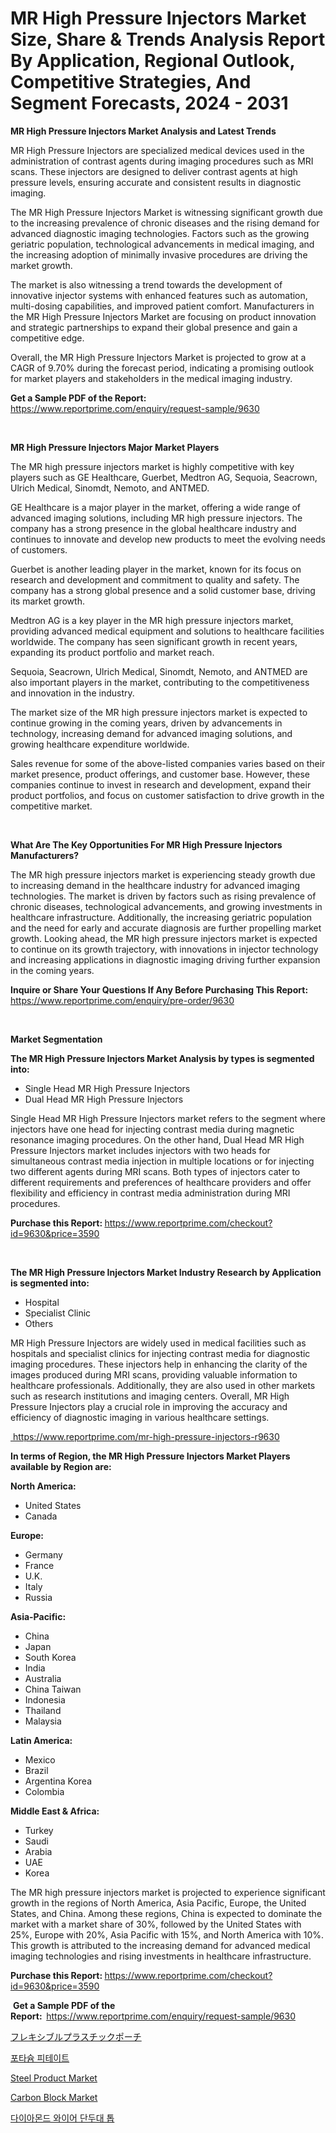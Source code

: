 <p><h1>MR High Pressure Injectors Market Size, Share & Trends Analysis Report By Application, Regional Outlook, Competitive Strategies, And Segment Forecasts, 2024 - 2031</h1></p><p><strong>MR High Pressure Injectors Market Analysis and Latest Trends</strong></p>
<p><p>MR High Pressure Injectors are specialized medical devices used in the administration of contrast agents during imaging procedures such as MRI scans. These injectors are designed to deliver contrast agents at high pressure levels, ensuring accurate and consistent results in diagnostic imaging.</p><p>The MR High Pressure Injectors Market is witnessing significant growth due to the increasing prevalence of chronic diseases and the rising demand for advanced diagnostic imaging technologies. Factors such as the growing geriatric population, technological advancements in medical imaging, and the increasing adoption of minimally invasive procedures are driving the market growth.</p><p>The market is also witnessing a trend towards the development of innovative injector systems with enhanced features such as automation, multi-dosing capabilities, and improved patient comfort. Manufacturers in the MR High Pressure Injectors Market are focusing on product innovation and strategic partnerships to expand their global presence and gain a competitive edge.</p><p>Overall, the MR High Pressure Injectors Market is projected to grow at a CAGR of 9.70% during the forecast period, indicating a promising outlook for market players and stakeholders in the medical imaging industry.</p></p>
<p><strong>Get a Sample PDF of the Report:&nbsp;</strong> <a href="https://www.reportprime.com/enquiry/request-sample/9630">https://www.reportprime.com/enquiry/request-sample/9630</a></p>
<p>&nbsp;</p>
<p><strong>MR High Pressure Injectors Major Market Players</strong></p>
<p><p>The MR high pressure injectors market is highly competitive with key players such as GE Healthcare, Guerbet, Medtron AG, Sequoia, Seacrown, Ulrich Medical, Sinomdt, Nemoto, and ANTMED. </p><p>GE Healthcare is a major player in the market, offering a wide range of advanced imaging solutions, including MR high pressure injectors. The company has a strong presence in the global healthcare industry and continues to innovate and develop new products to meet the evolving needs of customers. </p><p>Guerbet is another leading player in the market, known for its focus on research and development and commitment to quality and safety. The company has a strong global presence and a solid customer base, driving its market growth.</p><p>Medtron AG is a key player in the MR high pressure injectors market, providing advanced medical equipment and solutions to healthcare facilities worldwide. The company has seen significant growth in recent years, expanding its product portfolio and market reach.</p><p>Sequoia, Seacrown, Ulrich Medical, Sinomdt, Nemoto, and ANTMED are also important players in the market, contributing to the competitiveness and innovation in the industry.</p><p>The market size of the MR high pressure injectors market is expected to continue growing in the coming years, driven by advancements in technology, increasing demand for advanced imaging solutions, and growing healthcare expenditure worldwide.</p><p>Sales revenue for some of the above-listed companies varies based on their market presence, product offerings, and customer base. However, these companies continue to invest in research and development, expand their product portfolios, and focus on customer satisfaction to drive growth in the competitive market.</p></p>
<p>&nbsp;</p>
<p><strong>What Are The Key Opportunities For MR High Pressure Injectors Manufacturers?</strong></p>
<p><p>The MR high pressure injectors market is experiencing steady growth due to increasing demand in the healthcare industry for advanced imaging technologies. The market is driven by factors such as rising prevalence of chronic diseases, technological advancements, and growing investments in healthcare infrastructure. Additionally, the increasing geriatric population and the need for early and accurate diagnosis are further propelling market growth. Looking ahead, the MR high pressure injectors market is expected to continue on its growth trajectory, with innovations in injector technology and increasing applications in diagnostic imaging driving further expansion in the coming years.</p></p>
<p><strong>Inquire or Share Your Questions If Any Before Purchasing This Report:</strong> <a href="https://www.reportprime.com/enquiry/pre-order/9630">https://www.reportprime.com/enquiry/pre-order/9630</a></p>
<p>&nbsp;</p>
<p><strong>Market Segmentation</strong></p>
<p><strong>The MR High Pressure Injectors Market Analysis by types is segmented into:</strong></p>
<p><ul><li>Single Head MR High Pressure Injectors</li><li>Dual Head MR High Pressure Injectors</li></ul></p>
<p><p>Single Head MR High Pressure Injectors market refers to the segment where injectors have one head for injecting contrast media during magnetic resonance imaging procedures. On the other hand, Dual Head MR High Pressure Injectors market includes injectors with two heads for simultaneous contrast media injection in multiple locations or for injecting two different agents during MRI scans. Both types of injectors cater to different requirements and preferences of healthcare providers and offer flexibility and efficiency in contrast media administration during MRI procedures.</p></p>
<p><strong>Purchase this Report:&nbsp;</strong><a href="https://www.reportprime.com/checkout?id=9630&price=3590">https://www.reportprime.com/checkout?id=9630&price=3590</a></p>
<p>&nbsp;</p>
<p><strong>The MR High Pressure Injectors Market Industry Research by Application is segmented into:</strong></p>
<p><ul><li>Hospital</li><li>Specialist Clinic</li><li>Others</li></ul></p>
<p><p>MR High Pressure Injectors are widely used in medical facilities such as hospitals and specialist clinics for injecting contrast media for diagnostic imaging procedures. These injectors help in enhancing the clarity of the images produced during MRI scans, providing valuable information to healthcare professionals. Additionally, they are also used in other markets such as research institutions and imaging centers. Overall, MR High Pressure Injectors play a crucial role in improving the accuracy and efficiency of diagnostic imaging in various healthcare settings.</p></p>
<p><a href="https://www.reportprime.com/mr-high-pressure-injectors-r9630">&nbsp;https://www.reportprime.com/mr-high-pressure-injectors-r9630</a></p>
<p><strong>In terms of Region, the MR High Pressure Injectors Market Players available by Region are:</strong></p>
<p>
    <p> <strong> North America: </strong>
        <ul>
            <li>United States</li>
            <li>Canada</li>
        </ul>
        </p> 
    <p> <strong> Europe: </strong>
        <ul>
            <li>Germany</li>
            <li>France</li>
            <li>U.K.</li>
            <li>Italy</li>
            <li>Russia</li>
        </ul>
        </p> 
    <p> <strong> Asia-Pacific: </strong>
        <ul>
            <li>China</li>
            <li>Japan</li>
            <li>South Korea</li>
            <li>India</li>
            <li>Australia</li>
            <li>China Taiwan</li>
            <li>Indonesia</li>
            <li>Thailand</li>
            <li>Malaysia</li>
        </ul>
        </p> 
    <p> <strong> Latin America: </strong>
        <ul>
            <li>Mexico</li>
            <li>Brazil</li>
            <li>Argentina Korea</li>
            <li>Colombia</li>
        </ul>
        </p> 
    <p> <strong> Middle East & Africa: </strong>
        <ul>
            <li>Turkey</li>
            <li>Saudi</li>
            <li>Arabia</li>
            <li>UAE</li>
            <li>Korea</li>
        </ul>
    </p>
    </p>
<p><p>The MR high pressure injectors market is projected to experience significant growth in the regions of North America, Asia Pacific, Europe, the United States, and China. Among these regions, China is expected to dominate the market with a market share of 30%, followed by the United States with 25%, Europe with 20%, Asia Pacific with 15%, and North America with 10%. This growth is attributed to the increasing demand for advanced medical imaging technologies and rising investments in healthcare infrastructure.</p></p>
<p><strong>Purchase this Report: </strong><a href="https://www.reportprime.com/checkout?id=9630&price=3590">https://www.reportprime.com/checkout?id=9630&price=3590</a></p>
<p>&nbsp;<strong>Get a Sample PDF of the Report:&nbsp;&nbsp;</strong><a href="https://www.reportprime.com/enquiry/request-sample/9630">https://www.reportprime.com/enquiry/request-sample/9630</a></p>
<p><strong></strong></p>
<p><p><a href="https://medium.com/@alfredodance/%E6%9F%94%E8%BB%9F%E6%80%A7%E3%81%AE%E3%81%82%E3%82%8B%E3%83%97%E3%83%A9%E3%82%B9%E3%83%81%E3%83%83%E3%82%AF%E3%83%9D%E3%83%BC%E3%83%81%E5%B8%82%E5%A0%B4%E3%81%AE%E3%82%B7%E3%82%A7%E3%82%A2%E3%81%AE%E9%80%B2%E5%8C%96%E3%81%A8%E5%B8%82%E5%A0%B4%E6%88%90%E9%95%B7%E3%83%88%E3%83%AC%E3%83%B3%E3%83%892024%E5%B9%B4%E3%81%8B%E3%82%892031%E5%B9%B4%E3%81%BE%E3%81%A7-6fb31e14b910">フレキシブルプラスチックポーチ</a></p><p><a href="https://medium.com/@sherlock567567/%ED%8F%AC%ED%83%80%EC%8A%98-%ED%94%BC%ED%85%8C%EC%9D%B4%ED%8A%B8-%EC%8B%9C%EC%9E%A5-%EC%A0%90%EC%9C%A0%EC%9C%A8-%EB%B3%80%ED%99%94-%EB%B0%8F-%EC%8B%9C%EC%9E%A5-%EC%84%B1%EC%9E%A5-%ED%8A%B8%EB%A0%8C%EB%93%9C-2024-2031-8cf9ae15dfc1">포타슘 피테이트</a></p><p><a href="https://www.linkedin.com/pulse/steel-product-market-goal-estimating-size-future-growth-potential-ipeve?trackingId=9byz2w2%2FVXonhANNdcwDVQ%3D%3D">Steel Product Market</a></p><p><a href="https://www.linkedin.com/pulse/carbon-block-market-analysis-size-global-industry-overview-solpe?trackingId=%2BQS%2FKI7bRKquygrgrWQYvA%3D%3D">Carbon Block Market</a></p><p><a href="https://medium.com/@cheddar67856/%EB%8B%A4%EC%9D%B4%EC%95%84%EB%AA%AC%EB%93%9C-%EC%99%80%EC%9D%B4%EC%96%B4-%EC%A0%88%EB%8B%A8%EA%B8%B0-%EC%8B%9C%EC%9E%A5-%EC%A1%B0%EC%82%AC-%EB%B3%B4%EA%B3%A0%EC%84%9C-2024%EB%85%84%EB%B6%80%ED%84%B0-2031%EB%85%84%EA%B9%8C%EC%A7%80%EC%9D%98-%EC%97%AD%EC%82%AC-%EB%B0%8F-%EC%98%88%EC%B8%A1-739f77bc25e4">다이아몬드 와이어 단두대 톱</a></p></p>